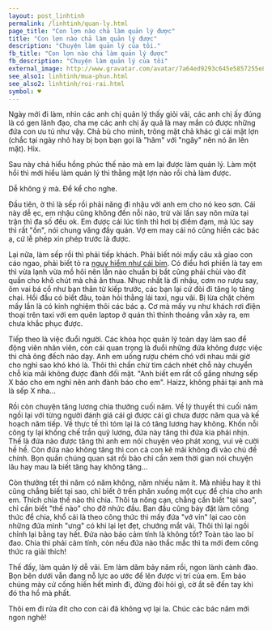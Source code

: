 ```yaml
---
layout: post_linhtinh
permalink: /linhtinh/quan-ly.html
page_title: "Con lợn nào chả làm quản lý được"
title: "Con lợn nào chả làm quản lý được"
description: "Chuyện làm quản lý của tôi."
fb_title: "Con lợn nào chả làm quản lý được"
fb_description: "Chuyện làm quản lý của tôi"
external_image: http://www.gravatar.com/avatar/7a64ed9293c645e5857255e8f2320a8d?s=292
see_also1: linhtinh/mua-phun.html
see_also2: linhtinh/roi-rai.html
symbol: ♥
---
```


Ngày mới đi làm, nhìn các anh chị quản lý thấy giỏi vãi, các anh chị ấy đúng là có gen lãnh đạo, cha mẹ các anh chị ấy quả là may mắn có được những đứa con ưu tú như vậy. Chả bù cho mình, trông mặt chả khác gì cái mặt lợn (chắc tại ngày nhỏ hay bị bọn bạn gọi là "hâm" với "ngây" nên nó ăn lên mặt). Hix.

Sau này chả hiểu hồng phúc thế nào mà em lại được làm quản lý. Làm một hồi thì mới hiểu làm quản lý thì thằng mặt lợn nào rồi chả làm được.

Dễ không ý mà. Để kể cho nghe.

Đầu tiên, ờ thì là sếp rồi phải năng đi nhậu với anh em cho nó keo sơn. Cái này dễ ẹc, em nhậu cũng không đến nỗi nào, trừ vài lần say nôn mửa tại trận thì đa số đều ok. Em được cái lúc tỉnh thì hơi bị điềm đạm, mà lúc say thì rất "ồn", nói chung văng đầy quán. Vợ em may cái nó cũng hiền các bác ạ, cứ lễ phép xin phép trước là được.

Lại nữa, làm sếp rồi thì phải tiếp khách. Phải biết nói mấy câu xã giao con cáo ngao, phải biết tỏ ra <a href="mua-phun.html">nguy hiểm như cái bỉm</a>. Có điều hơi phiền là tay em thì vừa lạnh vừa mồ hôi nên lần nào chuẩn bị bắt cũng phải chùi vào đít quần cho khô chút mà chả ăn thua. Nhục nhất là đi nhậu, cơm no rượu say, ôm vai bá cổ như bạn thân từ kiếp trước, các bạn lại cứ đòi đi tăng lọ tăng chai. Hồi đầu có biết đâu, toàn hỏi thằng lái taxi, ngu vãi. Bị lừa chặt chém mấy lần là có kinh nghiệm thôi các bác ạ. Cơ mà mấy vụ như khách rơi điện thoại trên taxi với em quên laptop ở quán thì thỉnh thoảng vẫn xảy ra, em chưa khắc phục được.

Tiếp theo là việc đuổi người. Các khóa học quản lý toàn dạy làm sao để động viên nhân viên, còn cái quan trọng là đuổi những đứa không được việc thì chả ông đếch nào dạy. Anh em uống rượu chém chó với nhau mãi giờ cho nghỉ sao khó khó là. Thôi thì chần chừ tìm cách nhét chỗ này chuyển chỗ kia mãi không được đành đối mặt. "Anh biết em rất cố gắng nhưng sếp X bảo cho em nghỉ nên anh đành báo cho em". Haizz, không phải tại anh mà là sếp X nha...

Rồi còn chuyện tăng lương chia thưởng cuối năm. Về lý thuyết thì cuối năm ngồi lại với từng người đánh giá cái gì được cái gì chưa được năm qua và kế hoạch năm tiếp. Về thực tế thì tóm lại là có tăng lương hay không. Khốn nỗi công ty lại khống chế trần quỹ lương, đứa này tăng thì đứa kia phải nhịn. Thế là đứa nào được tăng thì anh em nói chuyện véo phát xong, vui vẻ cười hề hề. Còn đứa nào không tăng thì con cà con kê mãi không đi vào chủ đề chính. Bọn quần chúng quan sát rồi bảo chỉ cần xem thời gian nói chuyện lâu hay mau là biết tăng hay không tăng...

Còn thưởng tết thì năm có năm không, năm nhiều năm ít. Mà nhiều hay ít thì cũng chẳng biết tại sao, chỉ biết ở trển phân xuống một cục để chia cho anh em. Thích chia thế nào thì chia. Thôi ta nông cạn, chẳng cần biết "tại sao", chỉ cần biết "thế nào" cho đỡ nhức đầu. Ban đầu cũng bày đặt làm công thức để chia, khổ cái là theo công thức thì mấy đứa "vớ vỉn" lại cao còn những đứa mình "ưng" có khi lại lẹt đẹt, chướng mắt vãi. Thôi thì lại ngồi chỉnh lại bằng tay hết. Đứa nào bảo cảm tính là không tốt? Toàn tào lao bí đao. Chia thì phải cảm tính, còn nếu đứa nào thắc mắc thì ta mới đem công thức ra giải thích!

Thế đấy, làm quản lý dễ vãi. Em làm dăm bảy năm rồi, ngon lành cành đào. Bọn bên dưới vẫn đang nỗ lực ao ước để lên được vị trí của em. Em bảo chúng mày cứ cống hiến hết mình đi, đừng đòi hỏi gì, cờ ắt sẽ đến tay khi đó tha hồ mà phất.

Thôi em đi rửa đít cho con cái đã không vợ lại la. Chúc các bác năm mới ngon nghẻ!
